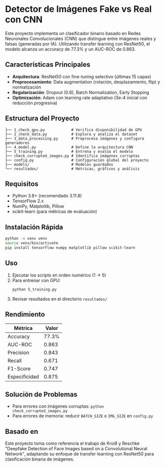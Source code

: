 # Detector de Imágenes Fake vs Real con CNN

Este proyecto implementa un clasificador binario basado en Redes Neuronales Convolucionales (CNN) que distingue entre imágenes reales y falsas (generadas por IA). Utilizando transfer learning con ResNet50, el modelo alcanza un accuracy de 77.3% y un AUC-ROC de 0.863.

## Características Principales

- **Arquitectura**: ResNet50 con fine-tuning selectivo (últimas 15 capas)
- **Preprocesamiento**: Data augmentation (rotación, desplazamiento, flip) y normalización
- **Regularización**: Dropout (0.6), Batch Normalization, Early Stopping
- **Optimización**: Adam con learning rate adaptativo (3e-4 inicial con reducción progresiva)

## Estructura del Proyecto

```
├── 1_check_gpu.py            # Verifica disponibilidad de GPU
├── 2_check_data.py           # Explora y analiza el dataset
├── 3_data_processing.py      # Preprocesa imágenes y configura generadores
├── 4_model.py                # Define la arquitectura CNN
├── 5_training.py             # Entrena y evalúa el modelo
├── check_corrupted_images.py # Identifica imágenes corruptas
├── config.py                 # Configuración global del proyecto
├── models/                   # Modelos guardados
└── resultados/               # Métricas, gráficos y análisis
```

## Requisitos

- Python 3.8+ (recomendado 3.11.8)
- TensorFlow 2.x
- NumPy, Matplotlib, Pillow
- scikit-learn (para métricas de evaluación)

## Instalación Rápida

```bash
python -m venv venv
source venv/bin/activate
pip install tensorflow numpy matplotlib pillow scikit-learn
```

## Uso

1. Ejecutar los scripts en orden numérico (1 → 5)
2. Para entrenar con GPU:
   ```bash
   python 5_training.py
   ```
3. Revisar resultados en el directorio `resultados/`

## Rendimiento

| Métrica      | Valor  |
|--------------|--------|
| Accuracy     | 77.3%  |
| AUC-ROC      | 0.863  |
| Precision    | 0.843  |
| Recall       | 0.671  |
| F1-Score     | 0.747  |
| Especificidad| 0.875  |

## Solución de Problemas

- Para errores con imágenes corruptas: `python check_corrupted_images.py`
- Para errores de memoria: reducir `BATCH_SIZE` o `IMG_SIZE` en `config.py`

## Basado en

Este proyecto toma como referencia el trabajo de Kroiß y Reschke "Deepfake Detection of Face Images based on a Convolutional Neural Network", adaptando su enfoque de transfer learning con ResNet50 para clasificación binaria de imágenes.